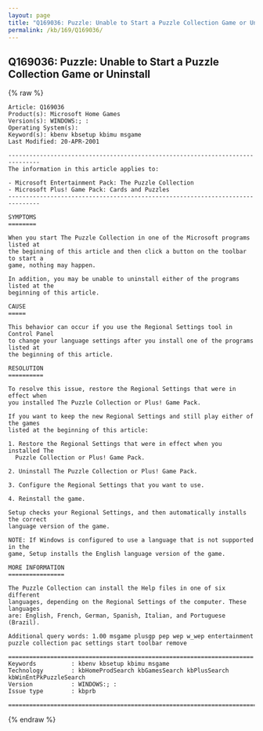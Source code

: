 ```yaml
---
layout: page
title: "Q169036: Puzzle: Unable to Start a Puzzle Collection Game or Uninstall"
permalink: /kb/169/Q169036/
---
```


## Q169036: Puzzle: Unable to Start a Puzzle Collection Game or Uninstall

{% raw %}

	Article: Q169036
	Product(s): Microsoft Home Games
	Version(s): WINDOWS:; :
	Operating System(s): 
	Keyword(s): kbenv kbsetup kbimu msgame
	Last Modified: 20-APR-2001
	
	-------------------------------------------------------------------------------
	The information in this article applies to:
	
	- Microsoft Entertainment Pack: The Puzzle Collection 
	- Microsoft Plus! Game Pack: Cards and Puzzles 
	-------------------------------------------------------------------------------
	
	SYMPTOMS
	========
	
	When you start The Puzzle Collection in one of the Microsoft programs listed at
	the beginning of this article and then click a button on the toolbar to start a
	game, nothing may happen.
	
	In addition, you may be unable to uninstall either of the programs listed at the
	beginning of this article.
	
	CAUSE
	=====
	
	This behavior can occur if you use the Regional Settings tool in Control Panel
	to change your language settings after you install one of the programs listed at
	the beginning of this article.
	
	RESOLUTION
	==========
	
	To resolve this issue, restore the Regional Settings that were in effect when
	you installed The Puzzle Collection or Plus! Game Pack.
	
	If you want to keep the new Regional Settings and still play either of the games
	listed at the beginning of this article:
	
	1. Restore the Regional Settings that were in effect when you installed The
	  Puzzle Collection or Plus! Game Pack.
	
	2. Uninstall The Puzzle Collection or Plus! Game Pack.
	
	3. Configure the Regional Settings that you want to use.
	
	4. Reinstall the game.
	
	Setup checks your Regional Settings, and then automatically installs the correct
	language version of the game.
	
	NOTE: If Windows is configured to use a language that is not supported in the
	game, Setup installs the English language version of the game.
	
	MORE INFORMATION
	================
	
	The Puzzle Collection can install the Help files in one of six different
	languages, depending on the Regional Settings of the computer. These languages
	are: English, French, German, Spanish, Italian, and Portuguese (Brazil).
	
	Additional query words: 1.00 msgame plusgp pep wep w_wep entertainment puzzle collection pac settings start toolbar remove
	
	======================================================================
	Keywords          : kbenv kbsetup kbimu msgame 
	Technology        : kbHomeProdSearch kbGamesSearch kbPlusSearch kbWinEntPkPuzzleSearch
	Version           : WINDOWS:; :
	Issue type        : kbprb
	
	=============================================================================
	

{% endraw %}

